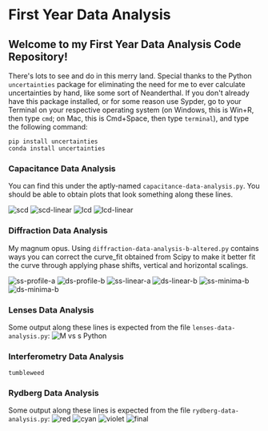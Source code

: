 # First Year Data Analysis

## Welcome to my First Year Data Analysis Code Repository!
There's lots to see and do in this merry land. Special thanks to the Python ```uncertainties``` package for eliminating the need for me to ever calculate uncertainties by hand, like some sort of Neanderthal. If you don't already have this package installed, or for some reason use Sypder, go to your Terminal on your respective operating system (on Windows, this is Win+R, then type ```cmd```; on Mac, this is Cmd+Space, then type ```terminal```), and type the following command:

```
pip install uncertainties
conda install uncertainties
```


### Capacitance Data Analysis
You can find this under the aptly-named ```capacitance-data-analysis.py```. You should be able to obtain plots that look something along these lines.

![scd](https://user-images.githubusercontent.com/41821907/145357108-f2b705be-6c1f-4a08-84de-578167f07469.png)
![scd-linear](https://user-images.githubusercontent.com/41821907/145357110-12a68086-97e7-495c-8839-94da9715f260.png)
![lcd](https://user-images.githubusercontent.com/41821907/145357099-98ada188-8823-4694-b834-db6e8c68ec8e.png)
![lcd-linear](https://user-images.githubusercontent.com/41821907/145357105-2f4a15ec-5e5c-4a7a-a76f-a187b0d8468d.png)

### Diffraction Data Analysis
My magnum opus. Using ```diffraction-data-analysis-b-altered.py``` contains ways you can correct the curve_fit obtained from Scipy to make it better fit the curve through applying phase shifts, vertical and horizontal scalings.

![ss-profile-a](https://user-images.githubusercontent.com/41821907/145357585-95d3f953-5098-4224-bfef-b53912d7a16f.png)
![ds-profile-b](https://user-images.githubusercontent.com/41821907/145357577-8249dc9f-843c-4a86-8c26-14b640ded473.png)
![ss-linear-a](https://user-images.githubusercontent.com/41821907/145357578-8e9d1de9-e9f5-4819-b179-43d46a16666a.png)
![ds-linear-b](https://user-images.githubusercontent.com/41821907/145357572-a0632d81-433d-4f48-a077-343be10afefc.png)
![ss-minima-b](https://user-images.githubusercontent.com/41821907/145357581-0f9e79fc-06c5-4a69-a66e-5ad2b6e48933.png)
![ds-minima-b](https://user-images.githubusercontent.com/41821907/145357576-9c3e18dd-ccf1-4e3c-9ade-6dc904d206e8.png)

### Lenses Data Analysis
Some output along these lines is expected from the file ```lenses-data-analysis.py```:
![M vs s  Python](https://user-images.githubusercontent.com/41821907/145358208-7150f2f2-fa99-4259-8496-e44403210b4e.png)

### Interferometry Data Analysis
```tumbleweed```

### Rydberg Data Analysis
Some output along these lines is expected from the file ```rydberg-data-analysis.py```:
![red](https://raw.githubusercontent.com/martin-he543/lab-report-spectrometry/main/red.png)
![cyan](https://raw.githubusercontent.com/martin-he543/lab-report-spectrometry/main/cyan.png)
![violet](https://raw.githubusercontent.com/martin-he543/lab-report-spectrometry/main/violet.png)
![final](https://raw.githubusercontent.com/martin-he543/lab-report-spectrometry/main/rydberg.png)
